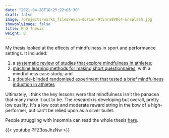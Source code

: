 ```yaml
---
date: "2021-04-28T18:25:22+05:30"
draft: false
image: /projects/work1_files/evan-dorian-9t5nra8VDo4-unsplash.jpg
showonlyimage: false
title: PhD Thesis
weight: 0
---
```


My thesis looked at the effects of mindfulness in sport and performance settings. It included:

1.  a [systematic review of studies that explore mindfulness in athletes](https://www.tandfonline.com/doi/abs/10.1080/1750984X.2017.1387803);
2.  [machine learning methods for making short questionnaires](https://www.sciencedirect.com/science/article/abs/pii/S1469029218306757), with a mindfulness case study; and
3.  [a double-blinded randomised experiment that tested a brief mindfulness induction in athletes](https://psyarxiv.com/8bk7m/)

Ultimately, I think the key lessons were that mindfulness isn't the panacea that many make it out to be. The research is developing but overall, pretty low quality. It's a low cost and moderate reward string in the bow of a high-performer, but can't be relied upon as a silver bullet.

People struggling with insomnia can read the whole thesis [here](https://acuresearchbank.acu.edu.au/item/85xv5/mindfulness-and-acceptance-approaches-to-athletic-performance).

{{< youtube PFZ3osJhzNw >}}
